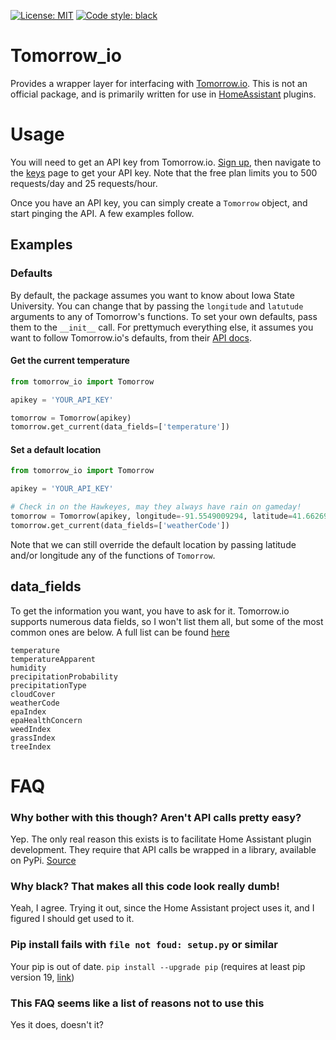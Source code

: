  [![License: MIT](https://img.shields.io/badge/License-MIT-yellow.svg)](https://opensource.org/licenses/MIT)
 [![Code style: black](https://img.shields.io/badge/code%20style-black-000000.svg)](https://github.com/psf/black)
 

# Tomorrow_io
Provides a wrapper layer for interfacing with [Tomorrow.io](https://tomorrow.io). 
This is not an official package, and is primarily written for use in 
[HomeAssistant](https://home-assistant.io) plugins.

# Usage
You will need to get an API key from Tomorrow.io. [Sign up](https://www.tomorrow.io/weather-api/),
then navigate to the [keys](https://app.tomorrow.io/development/keys) page to get your API key. 
Note that the free plan limits you to 500 requests/day and 25 requests/hour.

Once you have an API key, you can simply create a `Tomorrow` object, and start pinging the API. 
A few examples follow.

## Examples
### Defaults
By default, the package assumes you want to know about Iowa State University. You can change that by
passing the `longitude` and `latutude` arguments to any of Tomorrow's functions. To set your own defaults,
pass them to the `__init__` call. For prettymuch everything else, it assumes you want to follow Tomorrow.io's
defaults, from their [API docs](https://docs.tomorrow.io/reference/welcome).
#### Get the current temperature
 ```python
from tomorrow_io import Tomorrow

apikey = 'YOUR_API_KEY'

tomorrow = Tomorrow(apikey)
tomorrow.get_current(data_fields=['temperature'])
```

#### Set a default location
 ```python
from tomorrow_io import Tomorrow

apikey = 'YOUR_API_KEY'

# Check in on the Hawkeyes, may they always have rain on gameday!
tomorrow = Tomorrow(apikey, longitude=-91.5549009294, latitude=41.6626978351)
tomorrow.get_current(data_fields=['weatherCode'])
```
Note that we can still override the default location by passing latitude and/or longitude any of the functions
of `Tomorrow`.

## data_fields
To get the information you want, you have to ask for it. Tomorrow.io supports numerous data fields, so I won't
list them all, but some of the most common ones are below. A full list can be found 
[here](https://docs.tomorrow.io/reference/data-layers-overview)

```
temperature
temperatureApparent
humidity
precipitationProbability
precipitationType
cloudCover
weatherCode
epaIndex
epaHealthConcern
weedIndex
grassIndex
treeIndex
```

# FAQ
### Why bother with this though? Aren't API calls pretty easy?
Yep. The only real reason this exists is to facilitate Home Assistant plugin development.
They require that API calls be wrapped in a library, available on PyPi. 
[Source](https://developers.home-assistant.io/docs/creating_component_code_review#4-communication-with-devicesservices)

### Why black? That makes all this code look really dumb!
Yeah, I agree. Trying it out, since the Home Assistant project uses it, and I figured I should get used to it.

### Pip install fails with `file not foud: setup.py` or similar
Your pip is out of date. `pip install --upgrade pip` (requires at least pip version 19, 
[link](https://setuptools.readthedocs.io/en/latest/setuptools.html#setup-cfg-only-projects))

### This FAQ seems like a list of reasons not to use this
Yes it does, doesn't it?

